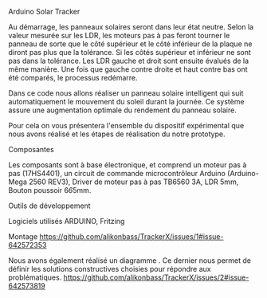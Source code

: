 Arduino Solar Tracker

Au démarrage, les panneaux solaires seront dans leur état neutre. Selon la valeur mesurée sur les LDR, les moteurs pas à pas feront tourner le panneau de sorte que le côté supérieur et le côté inférieur de la plaque ne diront pas plus que la tolérance. Si les côtés supérieur et inférieur ne sont pas dans la tolérance. Les LDR gauche et droit sont ensuite évalués de la même manière. Une fois que gauche contre droite et haut contre bas ont été comparés, le processus redémarre.

Dans ce code nous allons réaliser un panneau solaire intelligent qui suit automatiquement le mouvement du soleil durant la journée. Ce système assure une augmentation optimale du rendement du panneau solaire.

Pour cela on vous présentera l'ensemble du dispositif expérimental que nous avons réalisé et les étapes de réalisation du notre prototype.
 
Composantes 

Les composants sont à base électronique, et comprend un moteur pas à pas (17HS4401), un circuit de commande microcontrôleur Arduino (Arduino-Mega 2560 REV3), Driver de moteur pas à pas TB6560 3A, LDR 5mm, Bouton poussoir 6*6*5mm.

Outils de développement  

Logiciels utilisés ARDUINO, Fritzing

Montage
https://github.com/alikonbass/TrackerX/issues/1#issue-642572353

Nous avons également réalisé un diagramme . Ce dernier nous permet de définir les solutions constructives choisies pour répondre aux problématiques. 
https://github.com/alikonbass/TrackerX/issues/2#issue-642573819
